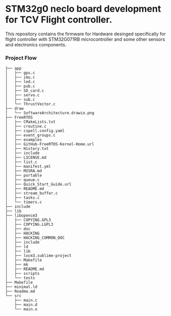 # STM32g0 neclo board development for TCV Flight controller.

This repository contains the firmware for Hardware desinged specifically for flight controller with STM32G071RB microcontroller and some other sensors and electronics components.


### Project Flow

```
├── app
│   ├── gps.c
│   ├── imu.c
│   ├── led.c
│   ├── pub.c
│   ├── SD_card.c
│   ├── servo.c
│   ├── sub.c
│   └── ThrustVector.c
├── draw
│   └── SoftwareArchitecture.drawio.png
├── FreeRTOS
│   ├── CMakeLists.txt
│   ├── croutine.c
│   ├── cspell.config.yaml
│   ├── event_groups.c
│   ├── examples
│   ├── GitHub-FreeRTOS-Kernel-Home.url
│   ├── History.txt
│   ├── include
│   ├── LICENSE.md
│   ├── list.c
│   ├── manifest.yml
│   ├── MISRA.md
│   ├── portable
│   ├── queue.c
│   ├── Quick_Start_Guide.url
│   ├── README.md
│   ├── stream_buffer.c
│   ├── tasks.c
│   └── timers.c
├── include
├── lib
├── libopencm3
│   ├── COPYING.GPL3
│   ├── COPYING.LGPL3
│   ├── doc
│   ├── HACKING
│   ├── HACKING_COMMON_DOC
│   ├── include
│   ├── ld
│   ├── lib
│   ├── locm3.sublime-project
│   ├── Makefile
│   ├── mk
│   ├── README.md
│   ├── scripts
│   └── tests
├── Makefile
├── minimal.ld
├── Readme.md
└── src
    ├── main.c
    ├── main.d
    └── main.o
```
